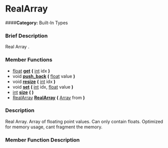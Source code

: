 #  RealArray  
####**Category:** Built-In Types

###  Brief Description  
Real Array .

###  Member Functions 
  * [float](class_float)  **[get](#get)**  **(** [int](class_int) idx  **)**
  * void  **[push&#95;back](#push_back)**  **(** [float](class_float) value  **)**
  * void  **[resize](#resize)**  **(** [int](class_int) idx  **)**
  * void  **[set](#set)**  **(** [int](class_int) idx, [float](class_float) value  **)**
  * [int](class_int)  **[size](#size)**  **(** **)**
  * [RealArray](class_realarray)  **[RealArray](#RealArray)**  **(** [Array](class_array) from  **)**

###  Description  
Real Array. Array of floating point values. Can only contain floats. Optimized for memory usage, cant fragment the memory.

###  Member Function Description  
